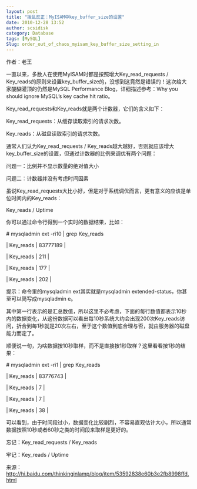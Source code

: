 ```yaml
---
layout: post
title: "拨乱反正：MyISAM中key_buffer_size的设置"
date: 2010-12-28 13:52
author: scsidisk
category: Database
tags: [MySQL]
Slug: order_out_of_chaos_myisam_key_buffer_size_setting_in
---
```


作者：老王

一直以来，多数人在使用MyISAM时都是按照增大Key\_read\_requests /
Key\_reads的原则来设置key\_buffer\_size的，没想到这竟然是错误的！这次给大家醍醐灌顶的仍然是MySQL
Performance Blog，详细描述参考：Why you should ignore MySQL’s key cache
hit ratio。

Key\_read\_requests和Key\_reads就是两个计数器，它们的含义如下：

Key\_read\_requests：从缓存读取索引的请求次数。

Key\_reads：从磁盘读取索引的请求次数。

通常人们认为Key\_read\_requests /
Key\_reads越大越好，否则就应该增大key\_buffer\_size的设置，但通过计数器的比例来调优有两个问题：

问题一：比例并不显示数量的绝对值大小

问题二：计数器并没有考虑时间因素

虽说Key\_read\_requests大比小好，但是对于系统调优而言，更有意义的应该是单位时间内的Key\_reads：

Key\_reads / Uptime

你可以通过命令行得到一个实时的数据结果，比如：

\# mysqladmin ext -ri10 | grep Key\_reads

| Key\_reads | 83777189 |

| Key\_reads | 211 |

| Key\_reads | 177 |

| Key\_reads | 202 |

提示：命令里的mysqladmin ext其实就是mysqladmin
extended-status，你甚至可以简写成mysqladmin e。

其中第一行表示的是汇总数值，所以这里不必考虑，下面的每行数值都表示10秒内的数据变化，从这份数据可以看出每10秒系统大约会出现200次Key\_reads访问，折合到每1秒就是20次左右，至于这个数值到底合理与否，就由服务器的磁盘能力而定了。

顺便说一句，为啥数据按10秒取样，而不是直接按1秒取样？这里看看按1秒的结果：

\# mysqladmin ext -ri1 | grep Key\_reads

| Key\_reads | 83776743 |

| Key\_reads | 7 |

| Key\_reads | 7 |

| Key\_reads | 38 |

可以看到，由于时间段过小，数据变化比较剧烈，不容易直观估计大小，所以通常数据按照10秒或者60秒之类的时间段来取样是更好的。

忘记：Key\_read\_requests / Key\_reads

牢记：Key\_reads / Uptime

来源：http://hi.baidu.com/thinkinginlamp/blog/item/53592838e60b3e2fb8998ffd.html

 
